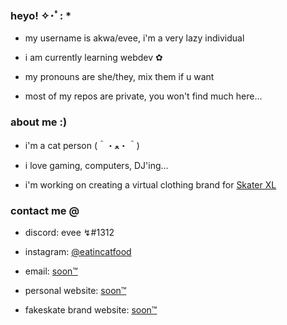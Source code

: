 ### heyo! ✧･ﾟ: * 

- my username is akwa/evee, i'm a very lazy individual

- i am currently learning webdev ✿

- my pronouns are she/they, mix them if u want 

- most of my repos are private, you won't find much here...



### about me :)

- i'm a cat person (＾・ﻌ・＾)

- i love gaming, computers, DJ'ing...

- i'm working on creating a virtual clothing brand for [Skater XL](https://store.steampowered.com/app/962730/)



### contact me @

- discord: evee ↯#1312

- instagram: [@eatincatfood](https://instagram.com/eatincatfood)

- email: [soon™](mailto:fakeemailsorry@whydoyouca.re) 

- personal website: [soon™](https://github.com/Akwaaa) 
 
- fakeskate brand website: [soon™](https://github.com/Akwaaa)
